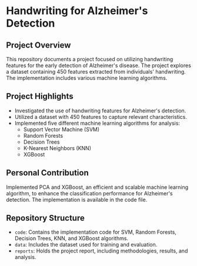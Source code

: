 # Handwriting for Alzheimer's Detection

## Project Overview

This repository documents a project focused on utilizing handwriting features for the early detection of Alzheimer's disease. The project explores a dataset containing 450 features extracted from individuals' handwriting. The implementation includes various machine learning algorithms.

## Project Highlights

- Investigated the use of handwriting features for Alzheimer's detection.
- Utilized a dataset with 450 features to capture relevant characteristics.
- Implemented five different machine learning algorithms for analysis:
  - Support Vector Machine (SVM)
  - Random Forests
  - Decision Trees
  - K-Nearest Neighbors (KNN)
  - XGBoost

## Personal Contribution

Implemented PCA and XGBoost, an efficient and scalable machine learning algorithm, to enhance the classification performance for Alzheimer's detection. The implementation is available in the code file.

## Repository Structure

- `code`: Contains the implementation code for SVM, Random Forests, Decision Trees, KNN, and XGBoost algorithms.
- `data`: Includes the dataset used for training and evaluation.
- `reports`: Holds the project report, including methodologies, results, and analysis.

